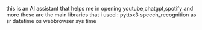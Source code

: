this is an AI assistant that helps me in opening youtube,chatgpt,spotify and more
these are the main libraries that i used :
 pyttsx3
 speech_recognition as sr
 datetime
 os
 webbrowser
 sys
 time
